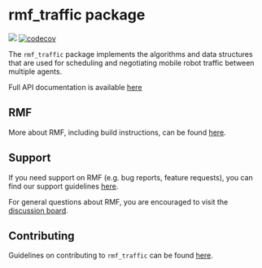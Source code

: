 # rmf\_traffic package

![](https://github.com/open-rmf/rmf_traffic/workflows/build/badge.svg)
[![codecov](https://codecov.io/gh/open-rmf/rmf_traffic/branch/main/graph/badge.svg)](https://codecov.io/gh/open-rmf/rmf_traffic)

The `rmf_traffic` package implements the algorithms and data structures that are used for scheduling and negotiating mobile robot traffic between multiple agents.

Full API documentation is available [here](https://docs.ros.org/en/rolling/p/rmf_traffic/)

## RMF

More about RMF, including build instructions, can be found [here](https://github.com/open-rmf/rmf).

## Support

If you need support on RMF (e.g. bug reports, feature requests), you can find our support guidelines [here](https://openrmf.readthedocs.io/en/latest/support/index.html).

For general questions about RMF, you are encouraged to visit the [discussion board](https://github.com/open-rmf/rmf/discussions).

## Contributing
Guidelines on contributing to `rmf_traffic` can be found [here](CONTRIBUTING.md).

